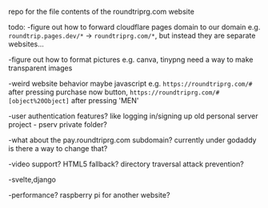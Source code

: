 repo for the file contents of the roundtriprg.com website

todo:
-figure out how to forward cloudflare pages domain to our domain
e.g. `roundtrip.pages.dev/*` -> `roundtriprg.com/*`, but instead they are separate websites...

-figure out how to format pictures
e.g. canva, tinypng
need a way to make transparent images

-weird website behavior
maybe javascript
e.g. `https://roundtriprg.com/#` after pressing purchase now button, 
`https://roundtriprg.com/#[object%20Object]` after pressing 'MEN'

-user authentication features? like logging in/signing up
old personal server project - pserv
private folder?

-what about the pay.roundtriprg.com subdomain?
currently under godaddy
is there a way to change that?

-video support? HTML5 fallback? directory traversal attack prevention?

-svelte,django

-performance? raspberry pi for another website?
